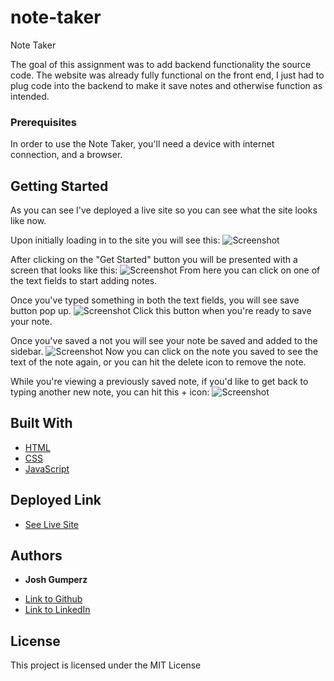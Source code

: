 # note-taker
Note Taker

The goal of this assignment was to add backend functionality the source code. The website was already fully functional on the front end, I just had to plug code into the backend to make it save notes and otherwise function as intended. 

### Prerequisites

In order to use the Note Taker, you'll need a device with internet connection, and a browser.

## Getting Started

As you can see I've deployed a live site so you can see what the site looks like now. 

Upon initially loading in to the site you will see this:
![Screenshot](https://i.imgur.com/QtLFAfc.png)

After clicking on the "Get Started" button you will be presented with a screen that looks like this: 
![Screenshot](https://i.imgur.com/X7Y75ch.png)
From here you can click on one of the text fields to start adding notes.

Once you've typed something in both the text fields, you will see save button pop up. 
![Screenshot](https://i.imgur.com/sqyUTc5.png)
Click this button when you're ready to save your note.

Once you've saved a not you will see your note be saved and added to the sidebar.
![Screenshot](https://i.imgur.com/xUfN5TY.png)
Now you can click on the note you saved to see the text of the note again, or you can hit the delete icon to remove the note. 

While you're viewing a previously saved note, if you'd like to get back to typing another new note, you can hit this + icon:
![Screenshot](https://i.imgur.com/MjLj4Ac.png)


## Built With

* [HTML](https://developer.mozilla.org/en-US/docs/Web/HTML)
* [CSS](https://developer.mozilla.org/en-US/docs/Web/CSS)
* [JavaScript](https://developer.mozilla.org/en-US/docs/Web/JavaScript)

## Deployed Link

* [See Live Site](https://afternoon-shelf-08677.herokuapp.com/)


## Authors

* **Josh Gumperz** 

- [Link to Github](https://github.com/JoshGumperz)
- [Link to LinkedIn](https://www.linkedin.com/in/josh-gumperz-8706a8185/)

## License

This project is licensed under the MIT License 